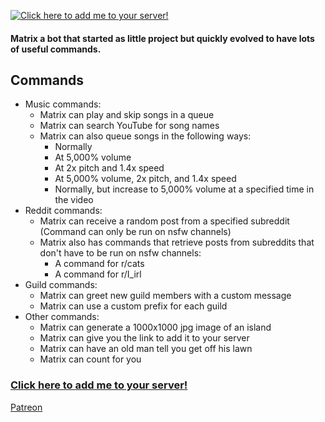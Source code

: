 [![Click here to add me to your server!](http://i.imgur.com/D74xRN1.png)](https://discordapp.com/oauth2/authorize?&client_id=318558676241874945&scope=bot&permissions=0)

#### Matrix a bot that started as little project but quickly evolved to have lots of useful commands. ####

## Commands ##
* Music commands:
    * Matrix can play and skip songs in a queue
    * Matrix can search YouTube for song names
    * Matrix can also queue songs in the following ways:
        * Normally
        * At 5,000% volume
        * At 2x pitch and 1.4x speed
        * At 5,000% volume, 2x pitch, and 1.4x speed
        * Normally, but increase to 5,000% volume at a specified time in the video
* Reddit commands:
    * Matrix can receive a random post from a specified subreddit (Command can only be run on nsfw channels)
    * Matrix also has commands that retrieve posts from subreddits that don't have to be run on nsfw channels:
        * A command for r/cats
        * A command for r/I_irl
* Guild commands:
    * Matrix can greet new guild members with a custom message
    * Matrix can use a custom prefix for each guild
* Other commands:
   * Matrix can generate a 1000x1000 jpg image of an island
   * Matrix can give you the link to add it to your server
   * Matrix can have an old man tell you get off his lawn
   * Matrix can count for you
   
 ### [Click here to add me to your server!](https://discordapp.com/oauth2/authorize?&client_id=318558676241874945&scope=bot&permissions=0) ###

[Patreon](https://www.patreon.com/user?u=7015872)
